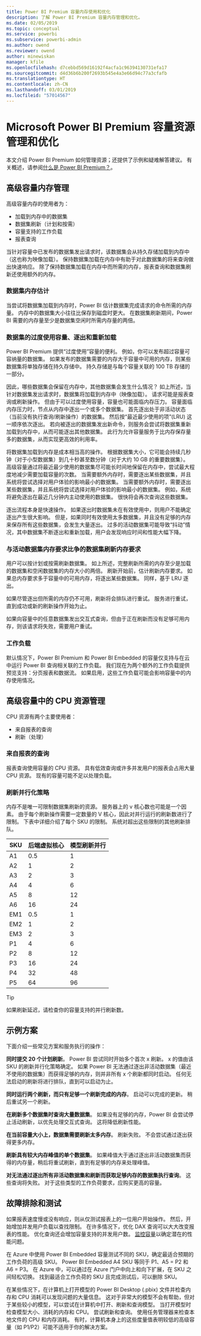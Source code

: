 ```yaml
---
title: Power BI Premium 容量内存使用和优化
description: 了解 Power BI Premium 容量内存管理和优化。
ms.date: 02/05/2019
ms.topic: conceptual
ms.service: powerbi
ms.subservice: powerbi-admin
ms.author: owend
ms.reviewer: owend
author: minewiskan
manager: kfile
ms.openlocfilehash: d7cebbd569d16192f4acfa1c96394130731efa17
ms.sourcegitcommit: d4d36b6b200f2693b545e4a3e66d94c77a3cfafb
ms.translationtype: HT
ms.contentlocale: zh-CN
ms.lasthandoff: 03/01/2019
ms.locfileid: "57014567"
---
```

# <a name="microsoft-power-bi-premium-capacity-resource-management-and-optimization"></a>Microsoft Power BI Premium 容量资源管理和优化

本文介绍 Power BI Premium 如何管理资源；还提供了示例和疑难解答建议。 有关概述，请参阅[什么是 Power BI Premium？](service-premium.md)。

## <a name="premium-capacity-memory-management"></a>高级容量内存管理

 高级容量内存的使用者为：

* 加载到内存中的数据集
* 数据集刷新（计划和按需）
* 容量支持的工作负载
* 报表查询

当针对容量中已发布的数据集发出请求时，该数据集会从持久存储加载到内存中（这也称为映像加载）。 保持数据集加载在内存中有助于对此数据集的将来查询做出快速响应。 除了保持数据集加载在内存中而所需的内存，报表查询和数据集刷新还使用额外的内存。

### <a name="dataset-memory-estimation"></a>数据集内存估计

当尝试将数据集加载到内存时，Power BI 估计数据集完成请求的命令所需的内存量。 内存中的数据集大小往往比保存到磁盘时更大。 在数据集刷新期间，Power BI 需要的内存量至少是数据集空闲时所需内存量的两倍。

### <a name="overcommitting-capacity-eviction-and-reloading-of-datasets"></a>数据集的过度使用容量、逐出和重新加载

Power BI Premium 提供“过度使用”容量的便利。 例如，你可以发布超过容量可容纳量的数据集。 如果发布的数据集需要的内存大于容量中可用的内存，则某些数据集将单独存储在持久存储中。 持久存储是与每个容量关联的 100 TB 存储的一部分。

因此，哪些数据集会保留在内存中，其他数据集会发生什么情况？ 如上所述，当针对数据集发出请求时，数据集将加载到内存中（映像加载）。 请求可能是报表查询或刷新操作。 但由于可以过度使用容量，容量也可能面临内存压力。 容量面临内存压力时，节点从内存中逐出一个或多个数据集。 首先逐出处于非活动状态（当前没有执行查询/刷新操作）的数据集。 然后按“最近最少使用的项”(LRU) 这一顺序依次逐出。 若向被逐出的数据集发出新命令，则服务会尝试将数据集重新加载到内存中，从而可能逐出其他数据集。 此行为允许容量服务于比内存保存量多的数据集，从而实现更高效的利用率。

将数据集加载到内存是成本相当高的操作。 根据数据集大小，它可能会持续几秒钟（对于小型数据集）到几十秒甚至数分钟（对于大约 10 GB 的重要数据集）。 高级容量通过将最近最少使用的数据集尽可能长时间地保留在内存中，尝试最大程度地减少需要加载容量的次数。 当需要额外内存时，需要逐出某些数据集，并且系统将尝试选择对用户体验的影响最小的数据集。 当需要额外内存时，需要逐出某些数据集，并且系统将尝试选择对用户体验的影响最小的数据集。 例如，系统将避免逐出在最近几分钟内主动使用的数据集。 很快将会再次查询这些数据集。

逐出流程本身是快速操作。 如果逐出时数据集未在有效使用中，则用户不能确定逐出产生很大影响。 但是，如果同时有效使用太多数据集，并且没有足够的内存来保存所有这些数据集，会发生大量逐出。 过多的活动数据集可能导致“抖动”情况，其中数据集不断逐出和重新加载，用户会发现响应时间和性能大幅下降。

### <a name="dataset-refresh-memory-requirement-competing-with-an-active-dataset-memory-requirement"></a>与活动数据集内存要求比争的数据集刷新内存要求

用户可以按计划或按需刷新数据集。 如上所述，完整刷新所需的内存至少是加载的数据集和空闲数据集的内存大小的两倍。 刷新开始前，估计刷新内存要求。 如果总内存要求多于容量中的可用内存，将逐出某些数据集。 同样，基于 LRU 逐出。

如果尽管逐出但所需的内存仍不可用，刷新将会排队进行重试。 服务进行重试，直到成功或新的刷新操作开始为止。

如果向容量中的任意数据集发出交互式查询，但由于正在刷新而没有足够可用内存，则该请求将失败，需要用户重试。

### <a name="workloads"></a>工作负载

默认情况下，Power BI Premium 和 Power BI Embedded 的容量仅支持与在云中运行 Power BI 查询相关联的工作负载。 我们现在为两个额外的工作负载提供预览支持：分页报表和数据流。 如果启用，这些工作负载可能会影响容量中的内存使用情况。 

## <a name="cpu-resource-management-in-premium-capacity"></a>高级容量中的 CPU 资源管理

CPU 资源有两个主要使用者：

* 来自报表的查询
* 刷新（处理）

### <a name="queries-from-reports"></a>来自报表的查询

报表查询使用容量的 CPU 资源。 具有低效查询或许多并发用户的报表会占用大量 CPU 资源。 现有的容量可能不足以处理负载。

### <a name="refresh-parallelization-policy"></a>刷新并行化策略

内存不是唯一可限制数据集刷新的资源。 服务器上的 v 核心数也可能是一个因素。 由于每个刷新操作需要一定数量的 V 核心，因此对并行运行的刷新数进行了限制。 下表中详细介绍了每个 SKU 的限制。 系统对超出这些限制的其他刷新排队。

 | SKU | 后端虚拟核心 | 模型刷新并行 |
 | --- | --- | --- |
 | A1  | 0.5  | 1  |
 | A2  | 1  | 2  |
 | A3  | 2  | 3  |
 | A4  | 4  | 6  |
 | A5  | 8  | 12  |
 | A6  | 16  | 24  |
 | EM1  | 0.5  | 1  |
 | EM2  | 1  | 2  |
 | EM3  | 2  | 3  |
 | P1  | 4  | 6  |
 | P2  | 8  | 12  |
 | P3  | 16  | 24  |
 | P4  | 32  | 48  |
 | P5  | 64  | 96  |

 > [!TIP]
> 如果刷新延迟，请检查你的容量支持的并行刷新数。

## <a name="example-scenarios"></a>示例方案

下面介绍一些常见方案和服务执行的操作：

**同时提交 20 个计划刷新**。 Power BI 尝试同时开始多个首次 x 刷新。 x 的值由该 SKU 的刷新并行化策略确定。 如果 Power BI 无法通过逐出非活动数据集（最近不使用的数据集）而获得足够的内存，则并非所有 x 个刷新都同时启动。 任何无法启动的刷新将进行排队，直到可以启动为止。

**同时运行两个刷新，而只有足够一个刷新完成的内存**。 启动可以完成的更新。 稍后重试另一个刷新。

**在刷新多个数据集时查询大量数据集**。 如果没有足够的内存，Power BI 会尝试停止活动刷新，以优先处理交互式查询。 这将降低刷新性能。

**在当前容量大小上，数据集需要刷新太多内存**。 刷新失败。 不会尝试通过逐出获得更多内存。

**刷新具有较大内存峰值的单个数据集**。 如果峰值大于通过逐出非活动数据集而获得的内存量，稍后将重试刷新，直到有足够的内存来处理峰值。

**对无法通过逐出所有非活动数据集和刷新而获取足够内存的数据集执行查询**。 这些查询将失败。 对于这些类型的工作负荷要求，应购买更高的容量。

## <a name="troubleshooting-and-testing"></a>故障排除和测试

如果报表速度慢或没有响应，则从仅测试报表上的一位用户开始操作。 然后，开始增加并发用户负载以查找限制。 在许多情况下，优化 DAX 查询可以大大改变报表的性能。 优化查询还会增加容量支持的并发用户数。 [监控容量](service-admin-premium-monitor-capacity.md)以确定潜在的性能问题。

在 Azure 中使用 Power BI Embedded 容量测试不同的 SKU，确定最适合预期的工作负荷的高级 SKU。 Power BI Embedded A4 SKU 等同于 P1、A5 = P2 和 A6 = P3。 在 Azure 中，可以通过在 Azure 门户中向上和向下扩展，在 SKU 之间轻松切换。 找到最适合工作负荷的 SKU 且完成测试后，可以删除 SKU。

在某些情况下，在计算机上打开模型的 Power BI Desktop (.pbix) 文件并检查内存和 CPU 消耗可以发现问题的大量信息。 这对于非常大的模型不会有帮助，但对于某些较小的模型，可以尝试在计算机中打开、刷新和查询模型。 当打开模型时检查模型大小、消耗的内存和 CPU。 尝试刷新和查询。 使用任务管理器来检查本地文件的 CPU 和内存消耗。 有时，计算机本身上的这些度量值表明较低的高级容量（如 P1/P2）可能不适用于你的解决方案。

